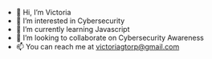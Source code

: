 - 👋 Hi, I’m Victoria
- 👀 I’m interested in Cybersecurity
- 🌱 I’m currently learning Javascript
- 💞️ I’m looking to collaborate on Cybersecurity Awareness
- 📫 You can reach me at victoriagtorp@gmail.com
